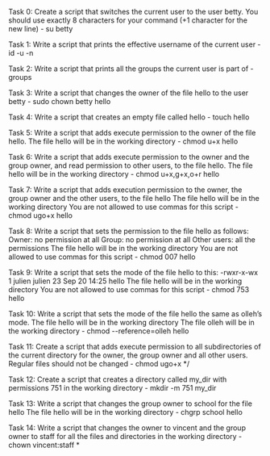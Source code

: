 Task 0: Create a script that switches the current user to the user betty.
You should use exactly 8 characters for your command (+1 character for the new line) - su betty

Task 1: Write a script that prints the effective username of the current user - id -u -n

Task 2: Write a script that prints all the groups the current user is part of - groups

Task 3: Write a script that changes the owner of the file hello to the user betty - sudo chown betty hello

Task 4: Write a script that creates an empty file called hello - touch hello

Task 5: Write a script that adds execute permission to the owner of the file hello.
The file hello will be in the working directory - chmod u+x hello

Task 6: Write a script that adds execute permission to the owner and the group owner, and read permission to other users, to the file hello.
The file hello will be in the working directory - chmod u+x,g+x,o+r hello

Task 7: Write a script that adds execution permission to the owner, the group owner and the other users, to the file hello
The file hello will be in the working directory
You are not allowed to use commas for this script - chmod ugo+x hello

Task 8: Write a script that sets the permission to the file hello as follows:
Owner: no permission at all
Group: no permission at all
Other users: all the permissions
The file hello will be in the working directory You are not allowed to use commas for this script - chmod 007 hello

Task 9: Write a script that sets the mode of the file hello to this: -rwxr-x-wx 1 julien julien 23 Sep 20 14:25 hello
The file hello will be in the working directory
You are not allowed to use commas for this script - chmod 753 hello

Task 10: Write a script that sets the mode of the file hello the same as olleh’s mode.
The file hello will be in the working directory
The file olleh will be in the working directory - chmod --reference=olleh hello

Task 11: Create a script that adds execute permission to all subdirectories of the current directory for the owner, the group owner and all other users. Regular files should not be changed - chmod ugo+x */

Task 12: Create a script that creates a directory called my_dir with permissions 751 in the working directory - mkdir -m 751 my_dir

Task 13: Write a script that changes the group owner to school for the file hello
The file hello will be in the working directory - chgrp school hello

Task 14: Write a script that changes the owner to vincent and the group owner to staff for all the files and directories in the working directory - chown vincent:staff *
